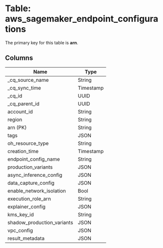 # Table: aws_sagemaker_endpoint_configurations



The primary key for this table is **arn**.



## Columns
| Name          | Type          |
| ------------- | ------------- |
|_cq_source_name|String|
|_cq_sync_time|Timestamp|
|_cq_id|UUID|
|_cq_parent_id|UUID|
|account_id|String|
|region|String|
|arn (PK)|String|
|tags|JSON|
|oh_resource_type|String|
|creation_time|Timestamp|
|endpoint_config_name|String|
|production_variants|JSON|
|async_inference_config|JSON|
|data_capture_config|JSON|
|enable_network_isolation|Bool|
|execution_role_arn|String|
|explainer_config|JSON|
|kms_key_id|String|
|shadow_production_variants|JSON|
|vpc_config|JSON|
|result_metadata|JSON|